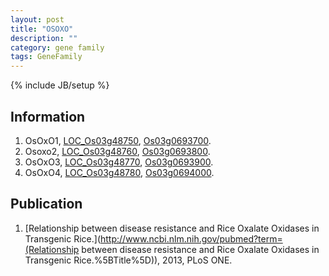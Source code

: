 ```yaml
---
layout: post
title: "OSOXO"
description: ""
category: gene family
tags: GeneFamily
---
```

{% include JB/setup %}

## Information
1. OsOxO1, [LOC_Os03g48750](http://rice.plantbiology.msu.edu/cgi-bin/ORF_infopage.cgi?orf=LOC_Os03g48750), [Os03g0693700](http://rapdb.dna.affrc.go.jp/viewer/gbrowse_details/irgsp1?name=Os03g0693700).
2. Osoxo2, [LOC_Os03g48760](http://rice.plantbiology.msu.edu/cgi-bin/ORF_infopage.cgi?orf=LOC_Os03g48760), [Os03g0693800](http://rapdb.dna.affrc.go.jp/viewer/gbrowse_details/irgsp1?name=Os03g0693800).
3. OsOxO3, [LOC_Os03g48770](http://rice.plantbiology.msu.edu/cgi-bin/ORF_infopage.cgi?orf=LOC_Os03g48770), [Os03g0693900](http://rapdb.dna.affrc.go.jp/viewer/gbrowse_details/irgsp1?name=Os03g0693900).
4. OsOxO4, [LOC_Os03g48780](http://rice.plantbiology.msu.edu/cgi-bin/ORF_infopage.cgi?orf=LOC_Os03g48780), [Os03g0694000](http://rapdb.dna.affrc.go.jp/viewer/gbrowse_details/irgsp1?name=Os03g0694000).

## Publication
1. [Relationship between disease resistance and Rice Oxalate Oxidases in Transgenic Rice.](http://www.ncbi.nlm.nih.gov/pubmed?term=(Relationship between disease resistance and Rice Oxalate Oxidases in Transgenic Rice.%5BTitle%5D)), 2013, PLoS ONE.


